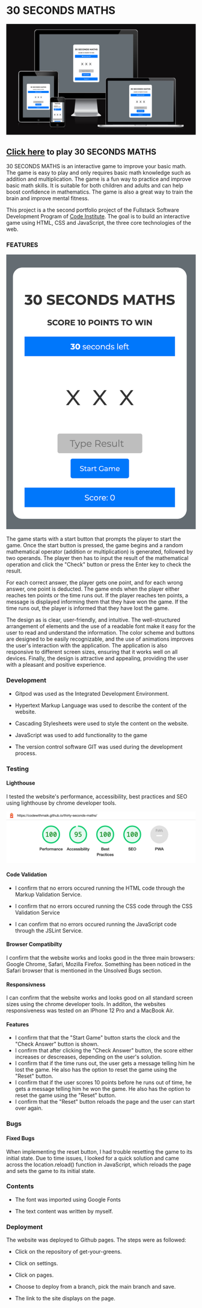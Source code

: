 # 30 SECONDS MATHS

![Am I responsive image](assets/images/thirty-seconds-maths.png)

## [Click here](https://codewithmaik.github.io/thirty-seconds-maths/) to play 30 SECONDS MATHS

30 SECONDS MATHS is an interactive game to improve your basic math. The game is easy to play and only requires basic math knowledge such as addition and multiplication. The game is a fun way to practice and improve basic math skills. It is suitable for both children and adults and can help boost confidence in mathematics. The game is also a great way to train the brain and improve mental fitness.

This project is a the second portfolio project of the Fullstack Software Development Program of [Code Institute](https://codeinstitute.net/de/). The goal is to build an interactive game using HTML, CSS and JavaScript, the three core technologies of the web.

### FEATURES

![Image of the application](assets/images/application-image.png)

The game starts with a start button that prompts the player to start the game. Once the start button is pressed, the game begins and a random mathematical operator (addition or multiplication) is generated, followed by two operands. The player then has to input the result of the mathematical operation and click the "Check" button or press the Enter key to check the result.

For each correct answer, the player gets one point, and for each wrong answer, one point is deducted. The game ends when the player either reaches ten points or the time runs out. If the player reaches ten points, a message is displayed informing them that they have won the game. If the time runs out, the player is informed that they have lost the game.

The design as is clear, user-friendly, and intuitive. The well-structured arrangement of elements and the use of a readable font make it easy for the user to read and understand the information. The color scheme and buttons are designed to be easily recognizable, and the use of animations improves the user's interaction with the application. The application is also responsive to different screen sizes, ensuring that it works well on all devices. Finally, the design is attractive and appealing, providing the user with a pleasant and positive experience.

### Development

- Gitpod was used as the Integrated Development Environment.

- Hypertext Markup Language was used to describe the content of the website.

- Cascading Stylesheets were used to style the content on the website.

- JavaScript was used to add functionality to the game

- The version control software GIT was used during the development process.

### Testing

#### Lighthouse

I tested the website's performance, accessibility, best practices and SEO using lighthouse by chrome developer tools.

![Lighthouse performance](assets/images/lighthouse.png)

#### Code Validation

- I confirm that no errors occured running the HTML code through the Markup Validation Service.

- I confirm that no errors occured running the CSS code through the CSS Validation Service

- I can confirm that no errors occured running the JavaScript code through the JSLint Service.

#### Browser Compatibilty

I confirm that the website works and looks good in the three main browsers: Google Chrome, Safari, Mozilla Firefox. Something has been noticed in the Safari browser that is mentioned in the Unsolved Bugs section.

#### Responsivness

I can confirm that the website works and looks good on all standard screen sizes using the chrome developer tools. In additon, the websites responsiveness was tested on an IPhone 12 Pro and a MacBook Air.

#### Features

- I confirm that that the "Start Game" button starts the clock and the "Check Answer" button is shown.
- I confirm that after clicking the "Check Answer" button, the score either increases or descreases, depending on the user's solution.
- I confirm that if the time runs out, the user gets a message telling him he lost the game. He also has the option to reset the game using the "Reset" button.
- I confirm that if the user scores 10 points before he runs out of time, he gets a message telling him he won the game. He also has the option to reset the game using the "Reset" button.
- I confirm that the "Reset" button reloads the page and the user can start over again.

### Bugs

#### Fixed Bugs

When implementing the reset button, I had trouble resetting the game to its initial state. Due to time issues, I looked for a quick solution and came across the location.reload() function in JavaScript, which reloads the page and sets the game to its initial state.

### Contents

- The font was imported using Google Fonts

- The text content was written by myself.

### Deployment

The website was deployed to Github pages. The steps were as followed:

- Click on the repository of get-your-greens.

- Click on settings.

- Click on pages.

- Choose to deploy from a branch, pick the main branch and save.

- The link to the site displays on the page.


